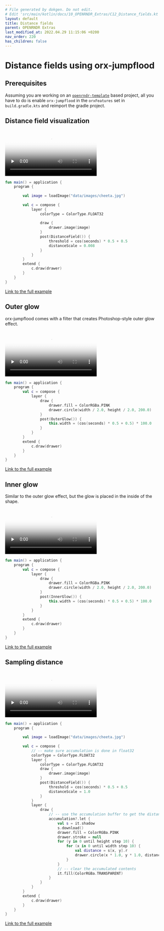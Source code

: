 ```yaml
---
# File generated by dokgen. Do not edit. 
# Edit 'src/main/kotlin/docs/10_OPENRNDR_Extras/C12_Distance_fields.kt' instead.
layout: default
title: Distance fields
parent: OPENRNDR Extras
last_modified_at: 2022.04.29 11:15:06 +0200
nav_order: 220
has_children: false
---
```

 
# Distance fields using orx-jumpflood

## Prerequisites

Assuming you are working on an 
[`openrndr-template`](https://github.com/openrndr/openrndr-template) based
project, all you have to do is enable `orx-jumpflood` in the `orxFeatures`
set in `build.gradle.kts` and reimport the gradle project.

## Distance field visualization 
 
<video controls preload="none" loop poster="../media/distance-fields-001-thumb.jpg">
    <source src="../media/distance-fields-001.mp4" type="video/mp4"></source>
</video>
 
 
```kotlin
fun main() = application {
    program {
        
        val image = loadImage("data/images/cheeta.jpg")
        
        val c = compose {
            layer {
                colorType = ColorType.FLOAT32
                
                draw {
                    drawer.image(image)
                }
                post(DistanceField()) {
                    threshold = cos(seconds) * 0.5 + 0.5
                    distanceScale = 0.008
                }
            }
        }
        extend {
            c.draw(drawer)
        }
    }
}
``` 
 
[Link to the full example](https://github.com/openrndr/openrndr-examples/blob/master/src/main/kotlin/examples/10_OPENRNDR_Extras/C12_Distance_fields000.kt) 
 
## Outer glow

orx-jumpflood comes with a filter that creates Photoshop-style outer glow effect. 
 
<video controls preload="none" loop poster="../media/distance-fields-101-thumb.jpg">
    <source src="../media/distance-fields-101.mp4" type="video/mp4"></source>
</video>
 
 
```kotlin
fun main() = application {
    program {
        val c = compose {
            layer {
                draw {
                    drawer.fill = ColorRGBa.PINK
                    drawer.circle(width / 2.0, height / 2.0, 200.0)
                }
                post(OuterGlow()) {
                    this.width = (cos(seconds) * 0.5 + 0.5) * 100.0
                }
            }
        }
        extend {
            c.draw(drawer)
        }
    }
}
``` 
 
[Link to the full example](https://github.com/openrndr/openrndr-examples/blob/master/src/main/kotlin/examples/10_OPENRNDR_Extras/C12_Distance_fields001.kt) 
 
## Inner glow

Similar to the outer glow effect, but the glow is placed in the inside 
of the shape. 
 
<video controls preload="none" loop poster="../media/distance-fields-102-thumb.jpg">
    <source src="../media/distance-fields-102.mp4" type="video/mp4"></source>
</video>
 
 
```kotlin
fun main() = application {
    program {
        val c = compose {
            layer {
                draw {
                    drawer.fill = ColorRGBa.PINK
                    drawer.circle(width / 2.0, height / 2.0, 200.0)
                }
                post(InnerGlow()) {
                    this.width = (cos(seconds) * 0.5 + 0.5) * 100.0
                }
            }
        }
        extend {
            c.draw(drawer)
        }
    }
}
``` 
 
[Link to the full example](https://github.com/openrndr/openrndr-examples/blob/master/src/main/kotlin/examples/10_OPENRNDR_Extras/C12_Distance_fields002.kt) 
 
## Sampling distance 
 
<video controls preload="none" loop poster="../media/distance-fields-002-thumb.jpg">
    <source src="../media/distance-fields-002.mp4" type="video/mp4"></source>
</video>
 
 
```kotlin
fun main() = application {
    program {
        
        val image = loadImage("data/images/cheeta.jpg")
        
        val c = compose {
            // -- make sure accumulation is done in float32
            colorType = ColorType.FLOAT32
            layer {
                colorType = ColorType.FLOAT32
                draw {
                    drawer.image(image)
                }
                post(DistanceField()) {
                    threshold = cos(seconds) * 0.5 + 0.5
                    distanceScale = 1.0
                }
            }
            layer {
                draw {
                    // -- use the accumulation buffer to get the distance field
                    accumulation?.let {
                        val s = it.shadow
                        s.download()
                        drawer.fill = ColorRGBa.PINK
                        drawer.stroke = null
                        for (y in 0 until height step 10) {
                            for (x in 0 until width step 10) {
                                val distance = s[x, y].r
                                drawer.circle(x * 1.0, y * 1.0, distance * 0.05)
                            }
                        }
                        // -- clear the accumulated contents
                        it.fill(ColorRGBa.TRANSPARENT)
                    }
                }
            }
        }
        extend {
            c.draw(drawer)
        }
    }
}
``` 
 
[Link to the full example](https://github.com/openrndr/openrndr-examples/blob/master/src/main/kotlin/examples/10_OPENRNDR_Extras/C12_Distance_fields003.kt) 
